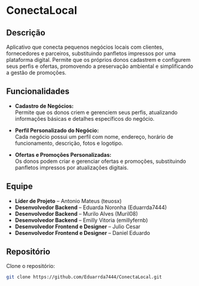 # ConectaLocal

## Descrição

Aplicativo que conecta pequenos negócios locais com clientes, fornecedores e parceiros, substituindo panfletos impressos por uma plataforma digital. Permite que os próprios donos cadastrem e configurem seus perfis e ofertas, promovendo a preservação ambiental e simplificando a gestão de promoções.

## Funcionalidades

- **Cadastro de Negócios:**  
  Permite que os donos criem e gerenciem seus perfis, atualizando informações básicas e detalhes específicos do negócio.

- **Perfil Personalizado do Negócio:**  
  Cada negócio possui um perfil com nome, endereço, horário de funcionamento, descrição, fotos e logotipo.

- **Ofertas e Promoções Personalizadas:**  
  Os donos podem criar e gerenciar ofertas e promoções, substituindo panfletos impressos por atualizações digitais.

## Equipe

- **Líder de Projeto** – Antonio Mateus (teuosx)
- **Desenvolvedor Backend** – Eduarda Noronha (Eduarrda7444)
- **Desenvolvedor Backend** – Murilo Alves (Muril08)
- **Desenvolvedor Backend** – Emilly Vitoria (emillyfernb)
- **Desenvolvedor Frontend e Designer** – Julio Cesar
- **Desenvolvedor Frontend e Designer** – Daniel Eduardo

## Repositório

Clone o repositório:
```bash
git clone https://github.com/Eduarrda7444/ConectaLocal.git
